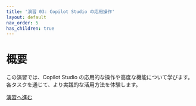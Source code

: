 ```yaml
---
title: '演習 03: Copilot Studio の応用操作'
layout: default
nav_order: 5
has_children: true
---
```


# 概要

この演習では、Copilot Studio の応用的な操作や高度な機能について学びます。各タスクを通じて、より実践的な活用方法を体験します。

[演習へ進む](0301.md)
